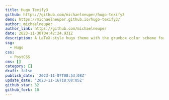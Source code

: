 ```yaml
---
title: Hugo Texify3
github: https://github.com/michaelneuper/hugo-texify3
demo: https://michaelneuper.github.io/hugo-texify3/
author: michaelneuper
author_link: https://github.com/michaelneuper
date: 2023-11-30T04:42:24.931Z
description: A LaTeX-style hugo theme with the gruvbox color scheme for personal blogging
ssg:
  - Hugo
css:
  - PostCSS
cms: []
category: []
draft: false
publish_date: '2023-11-07T08:53:08Z'
update_date: '2023-11-16T18:08:05Z'
github_star: 32
github_fork: 10
---
```

